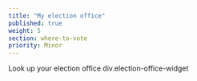 ```yaml
---
title: "My election office"
published: true
weight: 5
section: where-to-vote
priority: Minor
---
```

Look up your election office
div.election-office-widget


  